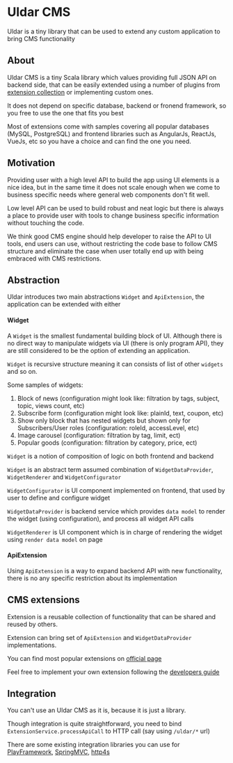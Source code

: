 # Uldar CMS

Uldar is a tiny library that can be used to extend any custom application to bring CMS functionality

## About

Uldar CMS is a tiny Scala library which values providing full JSON API on backend side, that can be easily extended
using a number of plugins from [extension collection](https://uldar.com/extensions) or implementing custom ones.

It does not depend on specific database, backend or fronend framework, so you free to use the one that fits you best 

Most of extensions come with samples covering all popular databases (MySQL, PostgreSQL) and frontend libraries such as AngularJs, ReactJs, VueJs, etc
so you have a choice and can find the one you need.  

## Motivation
Providing user with a high level API to build the app using UI elements is a nice idea, but in the same time it does not scale 
enough when we come to business specific needs where general web components don't fit well. 

Low level API can be used to build robust and neat logic but there is always a place to provide user with tools to change business specific information 
without touching the code.

We think good CMS engine should help developer to raise the API to UI tools, end users can use, without restricting the code base
to follow CMS structure and eliminate the case when user totally end up with being embraced with CMS restrictions.

## Abstraction 

Uldar introduces two main abstractions `Widget` and `ApiExtension`, the application can be extended with either

#### Widget

A `Widget` is the smallest fundamental building block of UI. Although there is no direct way to manipulate widgets via UI (there is only program API),
they are still considered to be the option of extending an application.

`Widget` is recursive structure meaning it can consists of list of other `widgets` and so on.

Some samples of widgets: 
1. Block of news (configuration might look like: filtration by tags, subject, topic, views count, etc)
2. Subscribe form (configuration might look like: plainId, text, coupon, etc)
3. Show only block that has nested widgets but shown only for Subscribers/User roles (configuration: roleId, accessLevel, etc)
4. Image carousel (configuration: filtration by tag, limit, ect)
5. Popular goods (configuration: filtration by category, price, ect)
 
`Widget` is a notion of composition of logic on both frontend and backend

`Widget` is an abstract term assumed combination of `WidgetDataProvider`, `WidgetRenderer` and `WidgetConfigurator`

`WidgetConfigurator` is UI component implemented on frontend, that used by user to define and configure widget 

`WidgetDataProvider` is backend service which provides `data model` to render the widget (using configuration), and process all widget API calls 

`WidgetRenderer` is UI component which is in charge of rendering the widget using `render data model` on page

#### ApiExtension

Using `ApiExtension` is a way to expand backend API with new functionality, there is no any specific restriction about its implementation

## CMS extensions 

Extension is a reusable collection of functionality that can be shared and reused by others.  

Extension can bring set of `ApiExtension` and `WidgetDataProvider` implementations.

You can find most popular extensions on [official page](https://uldar.com/extensions)

Feel free to implement your own extension following the [developers guide](https://uldar.com/write-you-own-extensions)

## Integration

You can't use an Uldar CMS as it is, because it is just a library.

Though integration is quite straightforward, you need to bind `ExtensionService.processApiCall` to HTTP call (say using `/uldar/*` url)  

There are some existing integration libraries you can use for [PlayFramework](https://uldar.com/playframework), [SpringMVC](https://uldar.com/springmvc), [http4s](https://uldar.com/http4s)
 